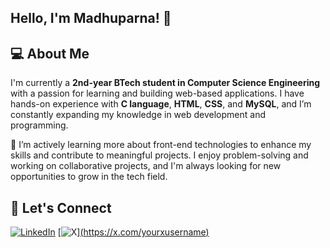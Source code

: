 ## Hello, I'm Madhuparna! 👋

## 💻 About Me
I'm currently a **2nd-year BTech student in Computer Science Engineering** with a passion for learning and building web-based applications. I have hands-on experience with **C language**, **HTML**, **CSS**, and **MySQL**, and I’m constantly expanding my knowledge in web development and programming.

🌱 I’m actively learning more about front-end technologies to enhance my skills and contribute to meaningful projects. I enjoy problem-solving and working on collaborative projects, and I'm always looking for new opportunities to grow in the tech field.

## 🔗 Let's Connect
[![LinkedIn](https://img.shields.io/badge/LinkedIn-blue?style=flat&logo=linkedin&logoColor=white)]([https://www.linkedin.com/in/yourlinkedinprofile](https://www.linkedin.com/in/madhuparna-ghosh-122463291/))
[![X](https://img.shields.io/badge/X-1DA1F2?style=flat&logo=twitter&logoColor=white)][(https://x.com/yourxusername)](https://x.com/Madhuparna0_0)
<!---
awhyshll/awhyshll is a ✨ special ✨ repository because its `README.md` (this file) appears on your GitHub profile.
You can click the Preview link to take a look at your changes.
--->
